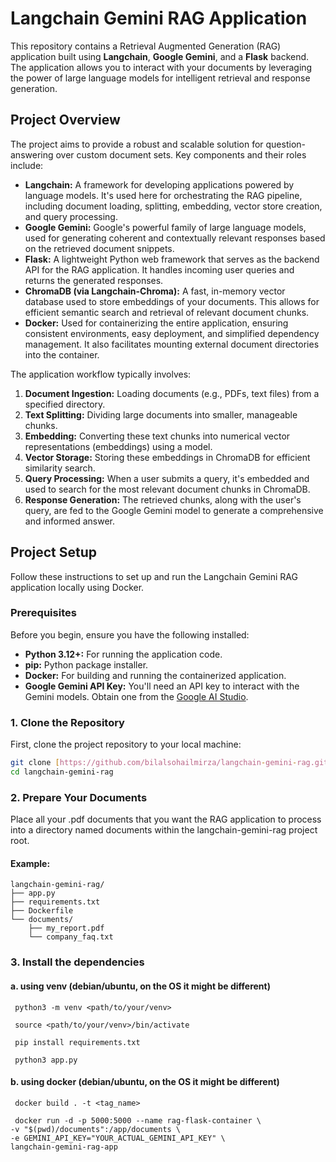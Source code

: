 # Langchain Gemini RAG Application

This repository contains a Retrieval Augmented Generation (RAG) application built using **Langchain**, **Google Gemini**, and a **Flask** backend. The application allows you to interact with your documents by leveraging the power of large language models for intelligent retrieval and response generation.

## Project Overview

The project aims to provide a robust and scalable solution for question-answering over custom document sets. Key components and their roles include:

* **Langchain:** A framework for developing applications powered by language models. It's used here for orchestrating the RAG pipeline, including document loading, splitting, embedding, vector store creation, and query processing.
* **Google Gemini:** Google's powerful family of large language models, used for generating coherent and contextually relevant responses based on the retrieved document snippets.
* **Flask:** A lightweight Python web framework that serves as the backend API for the RAG application. It handles incoming user queries and returns the generated responses.
* **ChromaDB (via Langchain-Chroma):** A fast, in-memory vector database used to store embeddings of your documents. This allows for efficient semantic search and retrieval of relevant document chunks.
* **Docker:** Used for containerizing the entire application, ensuring consistent environments, easy deployment, and simplified dependency management. It also facilitates mounting external document directories into the container.

The application workflow typically involves:
1.  **Document Ingestion:** Loading documents (e.g., PDFs, text files) from a specified directory.
2.  **Text Splitting:** Dividing large documents into smaller, manageable chunks.
3.  **Embedding:** Converting these text chunks into numerical vector representations (embeddings) using a model.
4.  **Vector Storage:** Storing these embeddings in ChromaDB for efficient similarity search.
5.  **Query Processing:** When a user submits a query, it's embedded and used to search for the most relevant document chunks in ChromaDB.
6.  **Response Generation:** The retrieved chunks, along with the user's query, are fed to the Google Gemini model to generate a comprehensive and informed answer.

## Project Setup

Follow these instructions to set up and run the Langchain Gemini RAG application locally using Docker.

### Prerequisites

Before you begin, ensure you have the following installed:

* **Python 3.12+:** For running the application code.
* **pip:** Python package installer.
* **Docker:** For building and running the containerized application.
* **Google Gemini API Key:** You'll need an API key to interact with the Gemini models. Obtain one from the [Google AI Studio](https://aistudio.google.com/app/apikey).

### 1. Clone the Repository

First, clone the project repository to your local machine:

```bash
git clone [https://github.com/bilalsohailmirza/langchain-gemini-rag.git](https://github.com/bilalsohailmirza/langchain-gemini-rag.git)
cd langchain-gemini-rag
```

### 2. Prepare Your Documents
Place all your .pdf documents that you want the RAG application to process into a directory named documents within the langchain-gemini-rag project root.

#### Example:
```
langchain-gemini-rag/
├── app.py
├── requirements.txt
├── Dockerfile
└── documents/
    ├── my_report.pdf
    └── company_faq.txt
```
### 3. Install the dependencies
  #### a. using venv (debian/ubuntu, on the OS it might be different)

  ```
   python3 -m venv <path/to/your/venv>
  ```
  ```
   source <path/to/your/venv>/bin/activate
  ```
  ```
   pip install requirements.txt
  ```
  ```
   python3 app.py
  ```

#### b. using docker (debian/ubuntu, on the OS it might be different)

  ```
   docker build . -t <tag_name>
  ```
  ```
   docker run -d -p 5000:5000 --name rag-flask-container \
  -v "$(pwd)/documents":/app/documents \
  -e GEMINI_API_KEY="YOUR_ACTUAL_GEMINI_API_KEY" \
  langchain-gemini-rag-app
  ```
